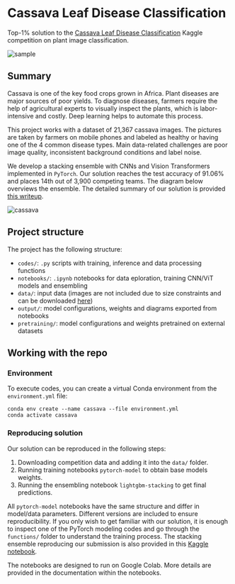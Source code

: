 # Cassava Leaf Disease Classification

Top-1% solution to the [Cassava Leaf Disease Classification](https://www.kaggle.com/c/cassava-leaf-disease-classification) Kaggle competition on plant image classification.

![sample](https://i.postimg.cc/jdtWjXyF/cassava-sample.png)


## Summary

Cassava is one of the key food crops grown in Africa. Plant diseases are major sources of poor yields. To diagnose diseases, farmers require the help of agricultural experts to visually inspect the plants, which is labor-intensive and costly. Deep learning helps to automate this process.

This project works with a dataset of 21,367 cassava images. The pictures are taken by farmers on mobile phones and labeled as healthy or having one of the 4 common disease types. Main data-related challenges are poor image quality, inconsistent background conditions and label noise.

We develop a stacking ensemble with CNNs and Vision Transformers implemented in `PyTorch`. Our solution reaches the test accuracy of 91.06% and places 14th out of 3,900 competing teams. The diagram below overviews the ensemble. The detailed summary of our solution is provided [this writeup](https://www.kaggle.com/c/cassava-leaf-disease-classification/discussion/220751).

![cassava](https://i.postimg.cc/d1dcZ6Zv/cassava.png)


## Project structure

The project has the following structure:
- `codes/`: `.py` scripts with training, inference and data processing functions
- `notebooks/`: `.ipynb` notebooks for data eploration, training CNN/ViT models and ensembling
- `data/`: input data (images are not included due to size constraints and can be downloaded [here](https://www.kaggle.com/c/cassava-leaf-disease-classification))
- `output/`: model configurations, weights and diagrams exported from notebooks
- `pretraining/`: model configurations and weights pretrained on external datasets


## Working with the repo

### Environment

To execute codes, you can create a virtual Conda environment from the `environment.yml` file:
```
conda env create --name cassava --file environment.yml
conda activate cassava
```

### Reproducing solution

Our solution can be reproduced in the following steps:
1. Downloading competition data and adding it into the `data/` folder.
2. Running training notebooks `pytorch-model` to obtain base models weights.
3. Running the ensembling notebook `lightgbm-stacking` to get final predictions.

All `pytorch-model` notebooks have the same structure and differ in model/data parameters. Different versions are included to ensure reproducibility. If you only wish to get familiar with our solution, it is enough to inspect one of the PyTorch modeling codes and go through the `functions/` folder to understand the training process. The stacking ensemble reproducing our submission is also provided in this [Kaggle notebook](https://www.kaggle.com/kozodoi/14th-place-solution-stack-them-all).

The notebooks are designed to run on Google Colab. More details are provided in the documentation within the notebooks.
